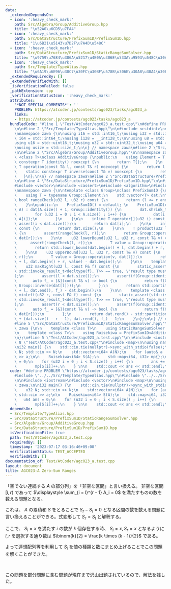 ```yaml
---
data:
  _extendedDependsOn:
  - icon: ':heavy_check_mark:'
    path: Src/Algebra/Group/AdditiveGroup.hpp
    title: "\u52A0\u6CD5\u7FA4"
  - icon: ':heavy_check_mark:'
    path: Src/DataStructure/PrefixSum1D/PrefixSum1D.hpp
    title: "1\u6B21\u5143\u7D2F\u7A4D\u548C"
  - icon: ':heavy_check_mark:'
    path: Src/DataStructure/PrefixSum1D/StaticRangeSumSolver.hpp
    title: "\u9759\u7684\u306A\u5217\u4E0A\u306E\u533A\u9593\u548C\u30AF\u30A8\u30EA"
  - icon: ':heavy_check_mark:'
    path: Src/Template/TypeAlias.hpp
    title: "\u6A19\u6E96\u30C7\u30FC\u30BF\u578B\u306E\u30A8\u30A4\u30EA\u30A2\u30B9"
  _extendedRequiredBy: []
  _extendedVerifiedWith: []
  _isVerificationFailed: false
  _pathExtension: cpp
  _verificationStatusIcon: ':heavy_check_mark:'
  attributes:
    '*NOT_SPECIAL_COMMENTS*': ''
    PROBLEM: https://atcoder.jp/contests/agc023/tasks/agc023_a
    links:
    - https://atcoder.jp/contests/agc023/tasks/agc023_a
  bundledCode: "#line 1 \"Test/AtCoder/agc023_a.test.cpp\"\n#define PROBLEM \"https://atcoder.jp/contests/agc023/tasks/agc023_a\"\
    \n\n#line 2 \"Src/Template/TypeAlias.hpp\"\n\n#include <cstdint>\n#include <cstddef>\n\
    \nnamespace zawa {\n\nusing i16 = std::int16_t;\nusing i32 = std::int32_t;\nusing\
    \ i64 = std::int64_t;\nusing i128 = __int128_t;\n\nusing u8 = std::uint8_t;\n\
    using u16 = std::uint16_t;\nusing u32 = std::uint32_t;\nusing u64 = std::uint64_t;\n\
    \nusing usize = std::size_t;\n\n} // namespace zawa\n#line 2 \"Src/DataStructure/PrefixSum1D/StaticRangeSumSolver.hpp\"\
    \n\n#line 2 \"Src/Algebra/Group/AdditiveGroup.hpp\"\n\nnamespace zawa {\n\ntemplate\
    \ <class T>\nclass AdditiveGroup {\npublic:\n    using Element = T;\n    static\
    \ constexpr T identity() noexcept {\n        return T{};\n    }\n    static constexpr\
    \ T operation(const T& l, const T& r) noexcept {\n        return l + r;\n    }\n\
    \    static constexpr T inverse(const T& v) noexcept {\n        return -v;\n \
    \   }\n};\n\n} // namespace zawa\n#line 2 \"Src/DataStructure/PrefixSum1D/PrefixSum1D.hpp\"\
    \n\n#line 4 \"Src/DataStructure/PrefixSum1D/PrefixSum1D.hpp\"\n\n#include <cmath>\n\
    #include <vector>\n#include <cassert>\n#include <algorithm>\n#include <type_traits>\n\
    \nnamespace zawa {\n\ntemplate <class Group>\nclass PrefixSum1D {\nprivate:\n\
    \    using T = typename Group::Element;\n    std::vector<T> dat;\n\n    constexpr\
    \ bool rangeCheck(u32 l, u32 r) const {\n        return (l <= r and r < dat.size());\n\
    \    }\n\npublic:\n    PrefixSum1D() = default; \n    PrefixSum1D(const std::vector<T>&\
    \ A) : dat(A.size() + 1, Group::identity()) {\n        dat.shrink_to_fit();\n\
    \        for (u32 i = 0 ; i < A.size() ; i++) {\n            dat[i + 1] = Group::operation(dat[i],\
    \ A[i]);\n        }\n    }\n\n    inline T operator[](u32 i) const {\n       \
    \ assert(i < dat.size());\n        return dat[i];\n    }\n\n    inline usize size()\
    \ const {\n        return dat.size();\n    }\n\n    T product(u32 l, u32 r) const\
    \ {\n        assert(rangeCheck(l, r));\n        return Group::operation(Group::inverse(dat[l]),\
    \ dat[r]);\n    }\n\n    u32 lowerBound(u32 l, u32 r, const T& v) const {\n  \
    \      assert(rangeCheck(l, r));\n        T value = Group::operation(v, dat[l]);\n\
    \        return std::lower_bound(dat.begin() + l, dat.begin() + r, value) - dat.begin();\n\
    \    }\n\n    u32 upperBound(u32 l, u32 r, const T& v) const {\n        assert(rangeCheck(l,\
    \ r));\n        T value = Group::operation(v, dat[l]);\n        return std::upper_bound(dat.begin()\
    \ + l, dat.begin() + r, value) - dat.begin();\n    }\n\n    template <class F>\n\
    \    u32 maxRight(u32 l, const F& f) const {\n        static_assert(std::is_same_v<bool,\
    \ std::invoke_result_t<decltype(f), T>> == true, \"result type must be bool\"\
    );\n        assert(l < dat.size());\n        assert(f(Group::identity()));\n \
    \       auto f_ = [&](const T& v) -> bool {\n            return f(Group::operation(v,\
    \ Group::inverse(dat[l])));\n        };\n        return std::partition_point(dat.begin()\
    \ + l, dat.end(), f_) - dat.begin();\n    }\n\n    template <class F>\n    u32\
    \ minLeft(u32 r, const F& f) const {\n        static_assert(std::is_same_v<bool,\
    \ std::invoke_result_t<decltype(f), T>> == true, \"result type must be bool\"\
    );\n        assert(r < dat.size());\n        assert(f(Group::identity()));\n \
    \       auto f_ = [&](const T& v) -> bool {\n            return f(Group::operation(Group::inverse(v),\
    \ dat[r]));\n        };\n        return dat.rend() - std::partition_point(dat.rbegin()\
    \ + (dat.size() - r - 1), dat.rend(), f_) - 1;\n    }\n};\n\n} // namespace zawa\n\
    #line 5 \"Src/DataStructure/PrefixSum1D/StaticRangeSumSolver.hpp\"\n\nnamespace\
    \ zawa {\n\n    template <class T>\n    using StaticRangeSumSolver = PrefixSum1D<AdditiveGroup<T>>;\n\
    \n    template <class T>\n    using Ruisekiwa = PrefixSum1D<AdditiveGroup<T>>;\n\
    \n};\n#line 5 \"Test/AtCoder/agc023_a.test.cpp\"\n\n#include <iostream>\n#line\
    \ 8 \"Test/AtCoder/agc023_a.test.cpp\"\n#include <map>\n\nusing namespace zawa;\n\
    \ni32 main() {\n    std::cin.tie(nullptr)->sync_with_stdio(false);\n\n    u32\
    \ N; std::cin >> N;\n    std::vector<i64> A(N);\n    for (auto& a : A) std::cin\
    \ >> a;\n\n    Ruisekiwa<i64> S(A);\n    std::map<i64, i32> mp{};\n    u64 ans\
    \ = 0;\n    for (u32 i = 0 ; i < S.size() ; i++) {\n        ans += mp[S[i]];\n\
    \        mp[S[i]]++;\n    } \n\n    std::cout << ans << std::endl;\n}\n"
  code: "#define PROBLEM \"https://atcoder.jp/contests/agc023/tasks/agc023_a\"\n\n\
    #include \"../../Src/Template/TypeAlias.hpp\"\n#include \"../../Src/DataStructure/PrefixSum1D/StaticRangeSumSolver.hpp\"\
    \n\n#include <iostream>\n#include <vector>\n#include <map>\n\nusing namespace\
    \ zawa;\n\ni32 main() {\n    std::cin.tie(nullptr)->sync_with_stdio(false);\n\n\
    \    u32 N; std::cin >> N;\n    std::vector<i64> A(N);\n    for (auto& a : A)\
    \ std::cin >> a;\n\n    Ruisekiwa<i64> S(A);\n    std::map<i64, i32> mp{};\n \
    \   u64 ans = 0;\n    for (u32 i = 0 ; i < S.size() ; i++) {\n        ans += mp[S[i]];\n\
    \        mp[S[i]]++;\n    } \n\n    std::cout << ans << std::endl;\n}\n"
  dependsOn:
  - Src/Template/TypeAlias.hpp
  - Src/DataStructure/PrefixSum1D/StaticRangeSumSolver.hpp
  - Src/Algebra/Group/AdditiveGroup.hpp
  - Src/DataStructure/PrefixSum1D/PrefixSum1D.hpp
  isVerificationFile: true
  path: Test/AtCoder/agc023_a.test.cpp
  requiredBy: []
  timestamp: '2023-07-17 03:16:46+09:00'
  verificationStatus: TEST_ACCEPTED
  verifiedWith: []
documentation_of: Test/AtCoder/agc023_a.test.cpp
layout: document
title: AGC023-A Zero-Sum Ranges
---
```


「空でない連続する $A$ の部分列」を「非空な区間」と言い換える。 非空な区間 $[l, r)$ であって $\displaystyle \sum_{i = l}^{r - 1} A_i = 0$ を満たすものの数を数える問題となる。

これは、 $A$ の累積和 $S$ をとることで $S_{r} - S_{l} = 0$ となる区間の数を数える問題に言い換えることができる。式変形して $S_{r} = S_{l}$ と解釈する。

ここで、 $S_{i} = x$ を満たす $i$ の数が $k$ 個存在する時、 $S_{l} = x, S_{r} = x$ となるように $l, r$ を選択する通り数は $\binom{k}{2} = \frac{k \times (k - 1)}{2}$ である。

よって連想配列等を利用して $S_{i}$ を値の種類と数にまとめ上げることでこの問題を解くことができた。

<br />

この問題を部分問題に含む問題が現在まで沢山出題されているので、解法を残した。
